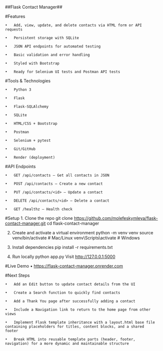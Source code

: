 ##Flask Contact Manager##

#Features

	•	Add, view, update, and delete contacts via HTML form or API requests
 
	•	Persistent storage with SQLite
 
	•	JSON API endpoints for automated testing
 
	•	Basic validation and error handling
 
	•	Styled with Bootstrap
 
	•	Ready for Selenium UI tests and Postman API tests


#Tools & Technologies

	•	Python 3
 
	•	Flask
 
	•	Flask-SQLAlchemy
 
	•	SQLite
 
	•	HTML/CSS + Bootstrap
 
	•	Postman
 
	•	Selenium + pytest
 
	•	Git/GitHub
 
	•	Render (deployment)
 

#API Endpoints

	•	GET /api/contacts – Get all contacts in JSON
 
	•	POST /api/contacts – Create a new contact
 
	•	PUT /api/contacts/<id> – Update a contact
 
	•	DELETE /api/contacts/<id> – Delete a contact
 
	•	GET /healthz – Health check

#Setup
	1.	Clone the repo
git clone https://github.com/molefeskymleya/flask-contact-manager.git
cd flask-contact-manager

  2. Create and activate a virtual environment
python -m venv venv
source venv/bin/activate  # Mac/Linux
venv\Scripts\activate     # Windows

  3. Install dependencies
pip install -r requirements.txt

  4. Run locally
python app.py
Visit http://127.0.0.1:5000

#Live Demo
	•	https://flask-contact-manager.onrender.com

#Next Steps

	•	Add an Edit button to update contact details from the UI
 
	•	Create a Search function to quickly find contacts
 
	•	Add a Thank You page after successfully adding a contact
 
	•	Include a Navigation link to return to the home page from other views
 
	•	Implement Flask template inheritance with a layout.html base file containing placeholders for titles, content blocks, and a shared footer
 
	•	Break HTML into reusable template parts (header, footer, navigation) for a more dynamic and maintainable structure
